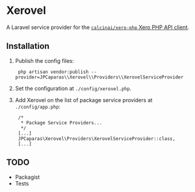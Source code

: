 # Xerovel

A Laravel service provider for the [`calcinai/xero-php` Xero PHP API client](https://github.com/calcinai/xero-php).

## Installation

1. Publish the config files:

        php artisan vendor:publish --provider=JPCaparas\\Xerovel\\Providers\\XerovelServiceProvider

1. Set the configuration at `./config/xerovel.php`.

1. Add Xerovel on the list of package service providers at `./config/app.php`:

        /*
         * Package Service Providers...
         */
        [...]
        JPCaparas\Xerovel\Providers\XerovelServiceProvider::class,
        [...]

## TODO

- Packagist
- Tests
